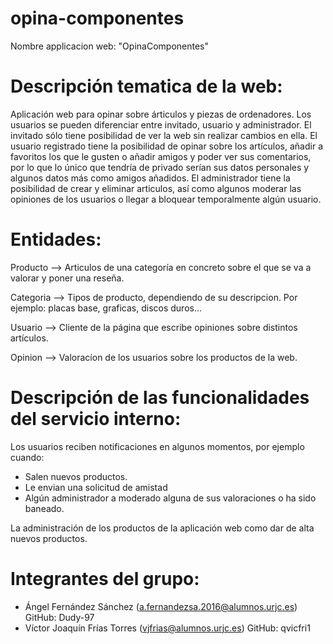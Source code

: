 # opina-componentes



Nombre applicacion web:   "OpinaComponentes"


 # Descripción tematica de la web: 

Aplicación web para opinar sobre árticulos y piezas de ordenadores. Los usuarios se pueden diferenciar entre invitado, usuario
y administrador. El invitado sólo tiene posibilidad de ver la web sin realizar cambios en ella. El usuario registrado tiene la posibilidad de opinar sobre
los artículos, añadir a favoritos los que le gusten o añadir amigos y poder ver sus comentarios, por lo que lo único que tendría
de privado serían sus datos personales y algunos datos más como amigos añadidos. El administrador tiene la posibilidad de crear y 
eliminar articulos, así como algunos moderar las opiniones de los usuarios o llegar a  bloquear temporalmente algún usuario.


# Entidades:
 
Producto --> Articulos de una categoría en concreto sobre el que se va a valorar y poner una reseña.

Categoria --> Tipos de producto, dependiendo de su descripcion. Por ejemplo: placas base, graficas, discos duros...

Usuario --> Cliente de la página que escribe opiniones sobre distintos artículos.

Opinion --> Valoracíon de los usuarios sobre los productos de la web.


# Descripción de las funcionalidades del servicio interno:

Los usuarios reciben notificaciones en algunos momentos, por ejemplo cuando:
 - Salen nuevos productos.
 - Le envian una solicitud de amistad
 - Algún administrador a moderado alguna de sus valoraciones o ha sido baneado.

La administración de los productos de la aplicación web como dar de alta nuevos productos.

# Integrantes del grupo:
 - Ángel Fernández Sánchez (a.fernandezsa.2016@alumnos.urjc.es) GitHub: Dudy-97 
 - Víctor Joaquín Frías Torres (vjfrias@alumnos.urjc.es) GitHub: qvicfri1


